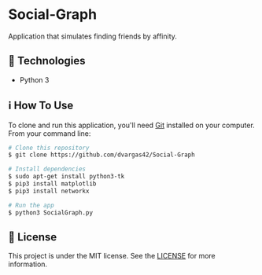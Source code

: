 # Social-Graph
Application that simulates finding friends by affinity.

## :rocket: Technologies
- Python 3
## :information_source: How To Use

To clone and run this application, you'll need [Git](https://git-scm.com) installed on your computer. From your command line:

```bash
# Clone this repository
$ git clone https://github.com/dvargas42/Social-Graph

# Install dependencies
$ sudo apt-get install python3-tk 
$ pip3 install matplotlib
$ pip3 install networkx

# Run the app
$ python3 SocialGraph.py

```
## :memo: License
This project is under the MIT license. See the [LICENSE](https://github.com/lukemorales/react-native-design-code/blob/master/LICENSE) for more information.
